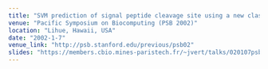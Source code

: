 ```yaml
---
title: "SVM prediction of signal peptide cleavage site using a new class of kernels for strings"
venue: "Pacific Symposium on Biocomputing (PSB 2002)"
location: "Lihue, Hawaii, USA"
date: "2002-1-7"
venue_link: "http://psb.stanford.edu/previous/psb02"
slides: "https://members.cbio.mines-paristech.fr/~jvert/talks/020107psb/psb02.pdf"
---
```

